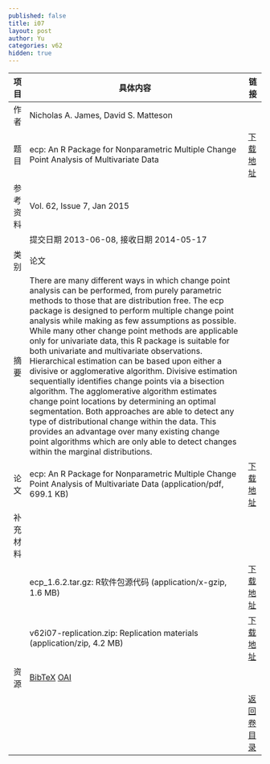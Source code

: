 ```yaml
---
published: false
title: i07
layout: post
author: Yu
categories: v62
hidden: true
---
```


| 项目 | 具体内容 | 链接 |
|---:|---|---|
| 作者 | Nicholas A. James, David S. Matteson| |
| 题目 |ecp: An R Package for Nonparametric Multiple Change Point Analysis of Multivariate Data | [下载地址](http://www.jstatsoft.org/v62/i07/paper) |
| 参考资料 |Vol. 62, Issue 7, Jan 2015 | |
| | 提交日期 2013-06-08, 接收日期 2014-05-17| | 
| 类别 | 论文| |
| 摘要 | There are many different ways in which change point analysis can be performed, from purely parametric methods to those that are distribution free. The ecp package is designed to perform multiple change point analysis while making as few assumptions as possible. While many other change point methods are applicable only for univariate data, this R package is suitable for both univariate and multivariate observations. Hierarchical estimation can be based upon either a divisive or agglomerative algorithm. Divisive estimation sequentially identifies change points via a bisection algorithm. The agglomerative algorithm estimates change point locations by determining an optimal segmentation. Both approaches are able to detect any type of distributional change within the data. This provides an advantage over many existing change point algorithms which are only able to detect changes within the marginal distributions.| |
| 论文 | ecp: An R Package for Nonparametric Multiple Change Point Analysis of Multivariate Data  (application/pdf, 699.1 KB)| [下载地址](http://www.jstatsoft.org/v62/i07/paper) |
| 补充材料 | | |
| |ecp_1.6.2.tar.gz:       R软件包源代码  (application/x-gzip, 1.6 MB)|  [下载地址](http://www.jstatsoft.org/v62/i07/supp/1) |
| |v62i07-replication.zip: Replication materials  (application/zip, 4.2 MB)|  [下载地址](http://www.jstatsoft.org/v62/i07/supp/2) |
| 资源 | [BibTeX](http://www.jstatsoft.org/v62/i07/bibtex) [OAI](http://www.jstatsoft.org/oai?verb=GetRecord&identifier=oai.jstatsoft/v62/i07&prefix=oai_dc)| |
| |  | [返回卷目录]({{site.baseurl}}/volume/v62.html) |